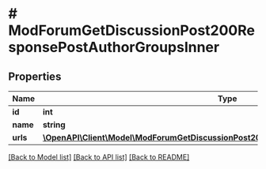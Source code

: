 # # ModForumGetDiscussionPost200ResponsePostAuthorGroupsInner

## Properties

Name | Type | Description | Notes
------------ | ------------- | ------------- | -------------
**id** | **int** | id | [optional]
**name** | **string** | name | [optional]
**urls** | [**\OpenAPI\Client\Model\ModForumGetDiscussionPost200ResponsePostAuthorGroupsInnerUrls**](ModForumGetDiscussionPost200ResponsePostAuthorGroupsInnerUrls.md) |  | [optional]

[[Back to Model list]](../../README.md#models) [[Back to API list]](../../README.md#endpoints) [[Back to README]](../../README.md)
